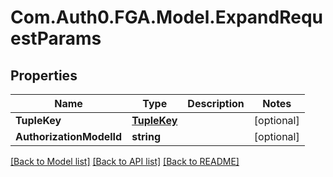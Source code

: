 # Com.Auth0.FGA.Model.ExpandRequestParams

## Properties

Name | Type | Description | Notes
------------ | ------------- | ------------- | -------------
**TupleKey** | [**TupleKey**](TupleKey.md) |  | [optional] 
**AuthorizationModelId** | **string** |  | [optional] 

[[Back to Model list]](../README.md#models) [[Back to API list]](../README.md#api-endpoints) [[Back to README]](../README.md)

